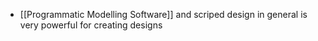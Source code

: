 - [[Programmatic Modelling Software]] and scriped design in general is very powerful for creating designs